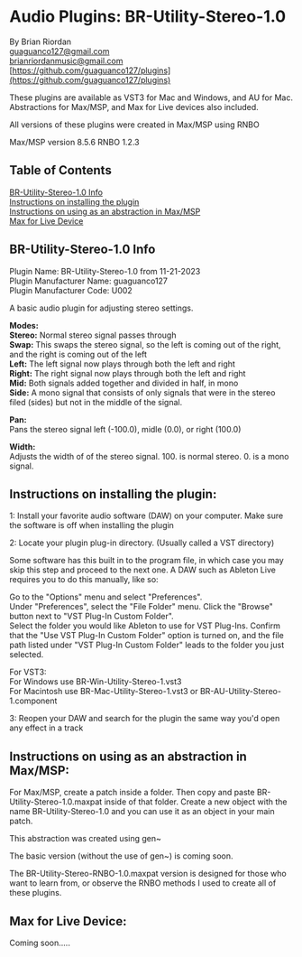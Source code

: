 # Audio Plugins: BR-Utility-Stereo-1.0 
By Brian Riordan  
guaguanco127@gmail.com  
brianriordanmusic@gmail.com  
[https://github.com/guaguanco127/plugins](https://github.com/guaguanco127/plugins)

These plugins are available as VST3 for Mac and Windows, and AU for Mac. 
Abstractions for Max/MSP, and Max for Live devices also included. 

All versions of these plugins were created in Max/MSP using RNBO 

Max/MSP version 8.5.6
RNBO 1.2.3

## Table of Contents

[BR-Utility-Stereo-1.0 Info](#plugininfo)  
[Instructions on installing the plugin](#installation)  
[Instructions on using as an abstraction in Max/MSP](#maxmsp)  
[Max for Live Device](#maxforlive)

## <a name="plugininfo"></a>BR-Utility-Stereo-1.0 Info

Plugin Name: BR-Utility-Stereo-1.0 from 11-21-2023  
Plugin Manufacturer Name: guaguanco127  
Plugin Manufacturer Code: U002

A basic audio plugin for adjusting stereo settings.
  
**Modes:**   
**Stereo:** Normal stereo signal passes through  
**Swap:** This swaps the stereo signal, so the left is coming out of the right, and the right is coming out of the left  
**Left:** The left signal now plays through both the left and right  
**Right:** The right signal now plays through both the left and right  
**Mid:** Both signals added together and divided in half, in mono  
**Side:** A mono signal that consists of only signals that were in the stereo filed (sides) but not in the middle of the signal. 

**Pan:**  
Pans the stereo signal left (-100.0), midle (0.0), or right (100.0)

**Width:**  
Adjusts the width of of the stereo signal. 100. is normal stereo. 0. is a mono signal.


## <a name="installation"></a>Instructions on installing the plugin:

1: Install your favorite audio software (DAW) on your computer. Make sure the software is off when installing the plugin
 
2: Locate your plugin plug-in directory. (Usually called a VST directory)  

Some software has this built in to the program file, in which case you may skip this step and proceed to the next one. A DAW such as Ableton Live requires you to do this manually, like so:  

Go to the "Options" menu and select "Preferences".  
Under "Preferences", select the "File Folder" menu.
Click the "Browse" button next to "VST Plug-In Custom Folder".  
Select the folder you would like Ableton to use for VST Plug-Ins.
Confirm that the "Use VST Plug-In Custom Folder" option is turned on, and the file path listed under "VST Plug-In Custom Folder" leads to the folder you just selected.

For VST3:   
For Windows use BR-Win-Utility-Stereo-1.vst3   
For Macintosh use BR-Mac-Utility-Stereo-1.vst3 or BR-AU-Utility-Stereo-1.component

3: Reopen your DAW and search for the plugin the same way you'd open any effect in a track

## <a name="maxmsp"></a>Instructions on using as an abstraction in Max/MSP:


For Max/MSP, create a patch inside a folder. Then copy and paste BR-Utility-Stereo-1.0.maxpat inside of that folder. Create a new object with the name BR-Utility-Stereo-1.0 and you can use it as an object in your main patch. 

This abstraction was created using gen~ 

The basic version (without the use of gen~) is coming soon. 

The BR-Utility-Stereo-RNBO-1.0.maxpat version is designed for those who want to learn from, or observe the RNBO methods I used to create all of these plugins. 

## <a name="maxforlive"></a>Max for Live Device:

Coming soon.....
 